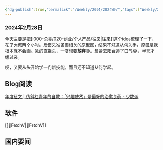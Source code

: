 ```yaml
---
{"dg-publish":true,"permalink":"/Weekly/2024/2024W9/","tags":["Weekly/2024"],"noteIcon":""}
---
```



### 2024年2月28日
今天主要是把[[000-总类/020-创业/个人产品/往来\|往来]]这个idea梳理了一下，花了大概两个小时。后面又准备画相关的原型图，结果不知道从何入手，原因是我根本就不会画。急的直挠头，一度想要**放弃**😩。赶紧去阳台透了口气😂，半天才缓过来。

哎，又要从头开始学一门新技能。而且还不知道从何学起。

## Blog阅读
[年度征文 | 伪斜杠青年的自救：「兴趣使然」是最好的治愈良药 - 少数派](https://sspai.com/post/86625)

## 软件
[[📄FetchV\|📄FetchV]]



## 国内要闻

